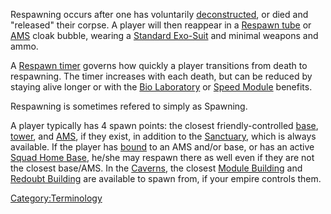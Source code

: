 Respawning occurs after one has voluntarily
[deconstructed](/deconstruct "wikilink"), or died and "released" their
corpse. A player will then reappear in a [Respawn
tube](/Respawn_tube "wikilink") or
[AMS](/Advanced_Mobile_Station "wikilink") cloak bubble, wearing a
[Standard Exo-Suit](/Standard_Exo-Suit "wikilink") and minimal weapons
and ammo.

A [Respawn timer](/Respawn_timer "wikilink") governs how quickly a player
transitions from death to respawning. The timer increases with each
death, but can be reduced by staying alive longer or with the [Bio
Laboratory](/Bio_Laboratory "wikilink") or [Speed
Module](/Speed_Module "wikilink") benefits.

Respawning is sometimes refered to simply as Spawning.

A player typically has 4 spawn points: the closest friendly-controlled
[base](/base "wikilink"), [tower](/tower "wikilink"), and
[AMS](/AMS "wikilink"), if they exist, in addition to the
[Sanctuary](/Sanctuary "wikilink"), which is always available. If the
player has [bound](/bind "wikilink") to an AMS and/or base, or has an
active [Squad Home Base](/Squad_Home_Base "wikilink"), he/she may respawn
there as well even if they are not the closest base/AMS. In the
[Caverns](/Caverns "wikilink"), the closest [Module
Building](/Module_Building "wikilink") and [Redoubt
Building](/Redoubt_Building "wikilink") are available to spawn from, if
your empire controls them.

[Category:Terminology](/Category:Terminology "wikilink")
